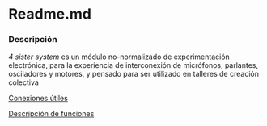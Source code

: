 # Readme.md

### Descripción

*4 sister system* es un módulo no-normalizado de experimentación electrónica, para la experiencia de interconexión de micrófonos, parlantes, osciladores y motores, y pensado para ser utilizado en talleres de creación colectiva

[Conexiones útiles](https://github.com/22bits/Matrinicas/blob/master/4sisterSystem/conexiones_sugeridas.png)

[Descripción de funciones](https://github.com/22bits/Matrinicas/blob/master/4sisterSystem/descripcion_pines.pdf)

